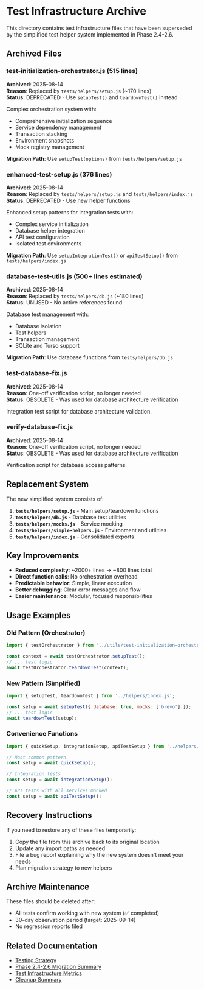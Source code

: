 # Test Infrastructure Archive

This directory contains test infrastructure files that have been superseded by the simplified test helper system implemented in Phase 2.4-2.6.

## Archived Files

### test-initialization-orchestrator.js (515 lines)
**Archived**: 2025-08-14  
**Reason**: Replaced by `tests/helpers/setup.js` (~170 lines)  
**Status**: DEPRECATED - Use `setupTest()` and `teardownTest()` instead

Complex orchestration system with:
- Comprehensive initialization sequence
- Service dependency management  
- Transaction stacking
- Environment snapshots
- Mock registry management

**Migration Path**: Use `setupTest(options)` from `tests/helpers/setup.js`

### enhanced-test-setup.js (376 lines)
**Archived**: 2025-08-14  
**Reason**: Replaced by `tests/helpers/setup.js` and `tests/helpers/index.js`  
**Status**: DEPRECATED - Use new helper functions

Enhanced setup patterns for integration tests with:
- Complex service initialization
- Database helper integration
- API test configuration
- Isolated test environments

**Migration Path**: Use `setupIntegrationTest()` or `apiTestSetup()` from `tests/helpers/index.js`

### database-test-utils.js (500+ lines estimated)
**Archived**: 2025-08-14  
**Reason**: Replaced by `tests/helpers/db.js` (~180 lines)  
**Status**: UNUSED - No active references found

Database test management with:
- Database isolation
- Test helpers
- Transaction management
- SQLite and Turso support

**Migration Path**: Use database functions from `tests/helpers/db.js`

### test-database-fix.js
**Archived**: 2025-08-14  
**Reason**: One-off verification script, no longer needed  
**Status**: OBSOLETE - Was used for database architecture verification

Integration test script for database architecture validation.

### verify-database-fix.js  
**Archived**: 2025-08-14  
**Reason**: One-off verification script, no longer needed  
**Status**: OBSOLETE - Was used for database architecture verification

Verification script for database access patterns.

## Replacement System

The new simplified system consists of:

1. **`tests/helpers/setup.js`** - Main setup/teardown functions
2. **`tests/helpers/db.js`** - Database test utilities  
3. **`tests/helpers/mocks.js`** - Service mocking
4. **`tests/helpers/simple-helpers.js`** - Environment and utilities
5. **`tests/helpers/index.js`** - Consolidated exports

## Key Improvements

- **Reduced complexity**: ~2000+ lines → ~800 lines total
- **Direct function calls**: No orchestration overhead
- **Predictable behavior**: Simple, linear execution
- **Better debugging**: Clear error messages and flow
- **Easier maintenance**: Modular, focused responsibilities

## Usage Examples

### Old Pattern (Orchestrator)
```javascript
import { testOrchestrator } from '../utils/test-initialization-orchestrator.js';

const context = await testOrchestrator.setupTest();
// ... test logic
await testOrchestrator.teardownTest(context);
```

### New Pattern (Simplified)
```javascript
import { setupTest, teardownTest } from '../helpers/index.js';

const setup = await setupTest({ database: true, mocks: ['brevo'] });
// ... test logic  
await teardownTest(setup);
```

### Convenience Functions
```javascript
import { quickSetup, integrationSetup, apiTestSetup } from '../helpers/index.js';

// Most common pattern
const setup = await quickSetup();

// Integration tests
const setup = await integrationSetup();

// API tests with all services mocked
const setup = await apiTestSetup();
```

## Recovery Instructions

If you need to restore any of these files temporarily:

1. Copy the file from this archive back to its original location
2. Update any import paths as needed
3. File a bug report explaining why the new system doesn't meet your needs
4. Plan migration strategy to new helpers

## Archive Maintenance

These files should be deleted after:
- All tests confirm working with new system (✅ completed)
- 30-day observation period (target: 2025-09-14)
- No regression reports filed

## Related Documentation

- [Testing Strategy](/docs/testing/TESTING_STRATEGY.md)
- [Phase 2.4-2.6 Migration Summary](/MIGRATION_SUMMARY.md)
- [Test Infrastructure Metrics](/docs/infrastructure-metrics.json)
- [Cleanup Summary](./CLEANUP_SUMMARY.md)